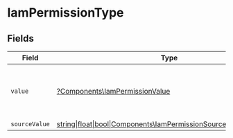 # IamPermissionType


## Fields

| Field                                                                                                                    | Type                                                                                                                     | Required                                                                                                                 | Description                                                                                                              | Example                                                                                                                  |
| ------------------------------------------------------------------------------------------------------------------------ | ------------------------------------------------------------------------------------------------------------------------ | ------------------------------------------------------------------------------------------------------------------------ | ------------------------------------------------------------------------------------------------------------------------ | ------------------------------------------------------------------------------------------------------------------------ |
| `value`                                                                                                                  | [?Components\IamPermissionValue](../../Models/Components/IamPermissionValue.md)                                          | :heavy_minus_sign:                                                                                                       | The type of the permission, e.g. read, read_write, delete, etc.                                                          | read_write                                                                                                               |
| `sourceValue`                                                                                                            | [string\|float\|bool\|Components\IamPermissionSourceValue4\|array\|null](../../Models/Components/IamPermissionSourceValue.md) | :heavy_minus_sign:                                                                                                       | N/A                                                                                                                      |                                                                                                                          |